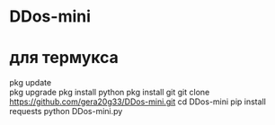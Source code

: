 # DDos-mini
для термукса 
=======================================
pkg update	
pkg upgrade
pkg install python
pkg install git
git clone https://github.com/gera20g33/DDos-mini.git
cd DDos-mini 
pip install requests
python DDos-mini.py

